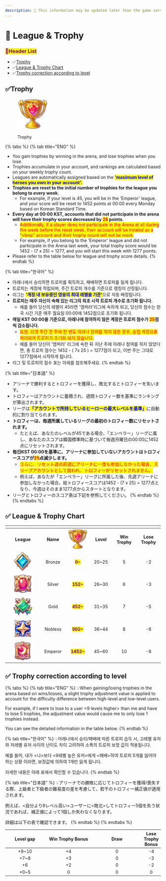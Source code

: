 ```yaml
---
description: 🛑 This information may be updated later than the game server data.
---
```


# 📁 League & Trophy

### <mark style="color:purple;">**📜Header List**</mark>

* ✅[Trophy](league-and-trophy.md#trophy)
* ✅[League & Trophy Chart](league-and-trophy.md#trophy-1)
* ✅[Trophy correction according to level](league-and-trophy.md#trophy-2)

## ✅**Trophy** <a href="#trophy" id="trophy"></a>

<figure><img src="../../.gitbook/assets/Icon_Trophy.png" alt=""><figcaption><p>Trophy</p></figcaption></figure>

{% tabs %}
{% tab title="ENG" %}
* You gain trophies by winning in the arena, and lose trophies when you lose.
* Trophies accumulate in your account, and rankings are calculated based on your weekly trophy count.
* Leagues are automatically assigned based on the <mark style="color:blue;">**'maximum level of heroes you own in your account'.**</mark>
* **Trophies are reset to the initial number of trophies for the league you belong to every week.**&#x20;
  * For example, if your level is 45, you will be in the 'Emperor' league, and your score will be reset to 1452 points at 00:00 every Monday based on Korean Standard Time.
* **Every day at 00:00 KST, accounts that did not participate in the arena will have their trophy scores decreased by&#x20;**<mark style="color:red;">**25**</mark>**&#x20;points.**
  * <mark style="color:red;">Additionally, if a player does not participate in the Arena at all during the week before the reset week, their account will be treated as a "sleep" account and their trophy count will not be reset.</mark>
  * For example, if you belong to the 'Emperor' league and did not participate in the Arena last week, your total trophy score would be 1452 - (7 x 25) = 1277, and you will start this week with 1277 points.
* Please refer to the table below for league and trophy score details.
{% endtab %}

{% tab title="한국어" %}
* 아레나에서 승리하면 트로피를 획득하고, 패배하면 트로피를 잃게 됩니다.
* 트로피는 계정에 적립되며, 주간 트로피 개수를 기준으로 랭킹이 산정됩니다.
* 리그는 <mark style="color:blue;">**'계정 내 보유중인 영웅의 최대 레벨을 기준'**</mark>으로 자동 배정됩니다.
* **트로피는 매주 자신이 속해 있는 리그의 최초 시작 트로피 개수로 초기화 됩니다.**&#x20;
  * 예를 들어 당신의 레벨이 45라면 '엠퍼러'리그에 속하게 되고, 당신의 점수는 한국  시간 기준 매주 월요일 00:00에 1452점으로 초기화 됩니다.
* **매일 KST 00:00을 기준으로, 아레나에 참여하지 않은 계정은  트로피 점수가&#x20;**<mark style="color:red;">**25**</mark>**점씩 감소됩니다.**
  * <mark style="color:red;">또한, 리셋 주간 전 주에 한 번도 아레나 참여를 하지 않은 경우, 슬립 계정으로 처리되어 트로피가 초기화 되지 않습니다.</mark>&#x20;
  * 예를 들어 당신이 '엠퍼러' 리그에 속한 뒤 지난 주에 아레나 참여를 하지 않았다면, 총 트로피 점수는 1452 - ( 7x 25 ) = 1277점이 되고, 이번 주는 그대로 1277점에서 시작하게 됩니다.
* 리그 및 트로피의 점수 표는 아래를 참조해주세요.
{% endtab %}

{% tab title="日本語" %}
* アリーナで勝利するとトロフィーを獲得し、敗北するとトロフィーを失います。
* トロフィーはアカウントに蓄積され、週間トロフィー数を基準にランキングが算出されます。
* リーグは<mark style="color:blue;">**「アカウントで所持しているヒーローの最大レベルを基準」**</mark>に自動的に割り当てられます。
* **トロフィーは、毎週所属しているリーグの最初のトロフィー数にリセットされます。**
  * たとえば、あなたのレベルが45である場合、「エンペラー」リーグに属し、あなたのスコアは韓国標準時に基づいて毎週月曜日の00:00に1452点にリセットされます。
* **毎日KST 00:00を基準に、アリーナに参加していないアカウントはトロフィースコアが**<mark style="color:red;">**25**</mark>**点減少します。**
  * <mark style="color:red;">さらに、リセット週の前週にアリーナに一度も参加しなかった場合、スリープアカウントとして扱われ、トロフィーがリセットされません。</mark>
  * 例えば、あなたが「エンペラー」リーグに所属した後、先週アリーナに参加しなかった場合、総トロフィースコアは1452 - (7 x 25) = 1277点となり、今週はそのまま1277点からスタートとなります。
* リーグとトロフィーのスコア表は下記を参照してください。
{% endtab %}
{% endtabs %}

## ✅ League & **Trophy Chart** <a href="#trophy" id="trophy"></a>

<table data-header-hidden data-full-width="true"><thead><tr><th width="248" align="center"></th><th width="100" align="center"></th><th width="124" align="center"></th><th width="92" align="center"></th><th width="113" align="center"></th><th width="117" align="center"></th></tr></thead><tbody><tr><td align="center"><strong>League</strong></td><td align="center"><strong>Name</strong></td><td align="center"><img src="../../.gitbook/assets/Icon_Trophy.png" alt="Trophy" data-size="line"></td><td align="center"><strong>Level</strong></td><td align="center"><strong>Win Trophy</strong></td><td align="center"><strong>Lose</strong><br><strong>Trophy</strong></td></tr><tr><td align="center"><img src="../../.gitbook/assets/A_R13 (1).png" alt="" data-size="original"></td><td align="center">Bronze</td><td align="center"><mark style="color:purple;"><strong>0~</strong></mark></td><td align="center">20~25</td><td align="center">5</td><td align="center">-2</td></tr><tr><td align="center"><img src="../../.gitbook/assets/A_R11.png" alt="" data-size="original"></td><td align="center">Silver</td><td align="center"><mark style="color:purple;"><strong>152~</strong></mark></td><td align="center">26~30</td><td align="center">6</td><td align="center">-3</td></tr><tr><td align="center"><img src="../../.gitbook/assets/A_R8.png" alt="" data-size="original"></td><td align="center">Gold</td><td align="center"><mark style="color:purple;"><strong>452~</strong></mark></td><td align="center">31~35</td><td align="center">7</td><td align="center">-5</td></tr><tr><td align="center"><img src="../../.gitbook/assets/A_R7.png" alt="" data-size="original"></td><td align="center">Nobless</td><td align="center"><mark style="color:purple;"><strong>902~</strong></mark></td><td align="center">36~44</td><td align="center">8</td><td align="center">-6</td></tr><tr><td align="center"><img src="../../.gitbook/assets/A_R6.png" alt="" data-size="original"></td><td align="center">Emperor</td><td align="center"><mark style="color:purple;"><strong>1452~</strong></mark></td><td align="center">45~60</td><td align="center">10</td><td align="center">-8</td></tr></tbody></table>

## ✅ **Trophy** correction according to level <a href="#trophy" id="trophy"></a>

{% tabs %}
{% tab title="ENG" %}
💡When gaining/losing trophies in the arena based on wins/losses, a slight trophy adjustment value is applied to account for the difficulty difference between high-level and low-level users.

For example, if I were to lose to a user <9 levels higher> than me and have to lose 5 trophies, the adjustment value would cause me to only lose 1 trophies instead.

You can see the detailed information in the table below.
{% endtab %}

{% tab title="한국어" %}
💡아레나에서 승리/패배에 따른 트로피 습득 시, 고레벨 유저와  저레벨 유저 사이의  난이도 차이 고려하여 소폭의 트로피 보정 값이 적용됩니다.

예를 들어, 내가 <나>보다 <9레벨 높은 유저>에게 <패배>하여 트로피 5개를 잃어야 하는 상황 이라면, 보정값에 의하여 1개만 잃게 됩니다.

자세한 내용은 아래 표에서 확인할 수 있습니다.
{% endtab %}

{% tab title="日本語" %}
💡アリーナでの勝敗に応じてトロフィーを獲得/喪失する際、上級者と下級者の難易度の差を考慮して、若干のトロフィー補正値が適用されます。

例えば、<自分より9レベル高い>ユーザーに<敗北>してトロフィー5個を失う状況であれば、補正値によって1個しか失わなくなります。

詳細は以下の表で確認できます。
{% endtab %}
{% endtabs %}

<table data-full-width="true"><thead><tr><th width="188" align="center">Level gap</th><th width="238" align="center">Win Trophy Bonus</th><th width="263" align="center">Draw</th><th align="center">Lose Trophy Bonus</th></tr></thead><tbody><tr><td align="center">+9~10</td><td align="center">+4</td><td align="center">0</td><td align="center">-4</td></tr><tr><td align="center">+7~8</td><td align="center">+3</td><td align="center">0</td><td align="center">-3</td></tr><tr><td align="center">+6</td><td align="center">+2</td><td align="center">0</td><td align="center">-2</td></tr><tr><td align="center">+0~5</td><td align="center">0</td><td align="center">0</td><td align="center">0</td></tr></tbody></table>
